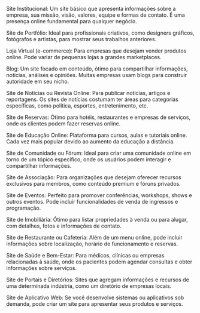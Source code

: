 Site Institucional: 
    Um site básico que apresenta informações sobre a empresa, sua missão, visão, valores, equipe e formas de contato. É uma presença online fundamental para qualquer negócio.

Site de Portfólio: 
    Ideal para profissionais criativos, como designers gráficos, fotógrafos e artistas, para mostrar seus trabalhos anteriores.

Loja Virtual (e-commerce): 
    Para empresas que desejam vender produtos online. Pode variar de pequenas lojas a grandes marketplaces.

Blog: 
    Um site focado em conteúdo, ótimo para compartilhar informações, notícias, análises e opiniões. Muitas empresas usam blogs para construir autoridade em seu nicho.

Site de Notícias ou Revista Online: 
    Para publicar notícias, artigos e reportagens. Os sites de notícias costumam ter áreas para categorias específicas, como política, esportes, entretenimento, etc.

Site de Reservas: 
    Ótimo para hotéis, restaurantes e empresas de serviços, onde os clientes podem fazer reservas online.

Site de Educação Online: 
    Plataforma para cursos, aulas e tutoriais online. Cada vez mais popular devido ao aumento da educação a distância.

Site de Comunidade ou Fórum: 
    Ideal para criar uma comunidade online em torno de um tópico específico, onde os usuários podem interagir e compartilhar informações.

Site de Associação: 
    Para organizações que desejam oferecer recursos exclusivos para membros, como conteúdo premium e fóruns privados.

Site de Eventos: 
    Perfeito para promover conferências, workshops, shows e outros eventos. Pode incluir funcionalidades de venda de ingressos e programação.

Site de Imobiliária: 
    Ótimo para listar propriedades à venda ou para alugar, com detalhes, fotos e informações de contato.

Site de Restaurante ou Cafeteria: 
    Além de um menu online, pode incluir informações sobre localização, horário de funcionamento e reservas.

Site de Saúde e Bem-Estar: 
    Para médicos, clínicas ou empresas relacionadas à saúde, onde os pacientes podem agendar consultas e obter informações sobre serviços.

Site de Portais e Diretórios: 
    Sites que agregam informações e recursos de uma determinada indústria, como um diretório de empresas locais.

Site de Aplicativo Web:
    Se você desenvolve sistemas ou aplicativos sob demanda, pode criar um site para apresentar seus produtos e serviços.